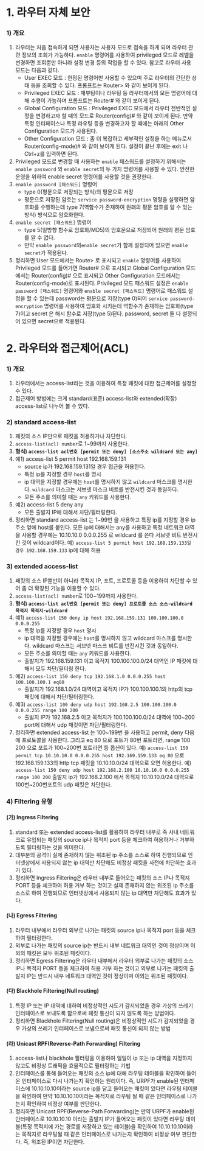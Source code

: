 # 1. 라우터 자체 보안
### 1) 개요
1. 라우터는 처음 접속하게 되면 사용자는 사용자 모드로 접속을 하게 되며 라우터 관련 정보의 조회가 가능하다. ```enable``` 명령어를 사용하여 privileged 모드로 레벨을 변경하면 조회뿐만 아니라 설정 변경 등의 작업을 할 수 있다. 참고로 라우터 사용 모드는 다음과 같다.
   * User EXEC 모드 : 한정된 명령어만 사용할 수 있으며 주로 라우터의 간단한 상태 등을 조회할 수 있다. 프롬프트는 Router> 와 같이 보이게 된다.
   * Privileged EXEC 모드 : 재부팅이나 라우팅 등 라우터에서의 모든 명령어에 대해 수행이 가능하며 프롬프트는 Router# 와 같이 보이게 된다.
   * Global Configuration 모드 : Privileged EXEC 모드에서 라우터 전반적인 설정을 변경하고자 할 때의 모드로 Router(config)# 와 같이 보이게 된다. 만약 특정 인터페이스나 특정 라우팅 등을 변경하고자 할 때에는 아래의 Other Configuration 모드가 사용된다.
   * Other Configuration 모드 : 좀 더 복잡하고 세부적인 설정을 하는 메뉴로서 Router(config-mode)# 와 같이 보이게 된다. 설정이 끝난 후에는 exit 나 Ctrl+z를 입력하면 된다.
2. Privileged 모드로 변경할 때 사용하는 ```enable``` 패스워드를 설정하기 위해서는 ```enable password``` 와 ```enable secret```의 두 가지 명령어를 사용할 수 있다. 안전한 운영을 위하여 enable secret 명령어를 사용할 것을 권장한다.
3. ```enable password [패스워드]``` 명령어
   * type 0(평문으로 저장되는 방식)의 평문으로 저장
   * 평문으로 저장된 암호는 ```service password-encryption``` 명령을 실행하면 암호화를 수행하는데 type 7(역함수가 존재하여 원래의 평문 암호를 알 수 있는 방식) 방식으로 암호화한다.
4. ```enable secret [패스워드]``` 명령어
   * type 5(일방향 함수로 암호화/MD5)의 암호문으로 저장되어 원래의 평문 암호를 알 수 없다.
   * 만약 ```enable password```와```enable secret```가 함께 설정되어 있으면 ```enable secret```가 적용된다.
5. 정리하면 User 모드에서는 Route> 로 표시되고 ```enable``` 명령어를 사용하여 Privileged 모드를 들어가면 Router# 으로 표시되고 Global Configuration 모드에서는 Router(config)# 으로 표시되고 Other Configuration 모드에서는 Router(config-mode)로 표시된다. Privileged 모드 패스워드 설정은  ```enable password [패스워드]``` 명령어와 ```enable secret [패스워드]``` 명령어로 패스워드 설정을 할 수 있는데 password는 평문으로 저장(type 0)되어 ```service password-encryption``` 명령어를 사용하여 암호화 시키는데 역함수가 존재하는 암호화(type 7)이고 secret 은 해시 함수로 저장(type 5)된다. password, secret 둘 다 설정되어 있으면 secret으로 적용된다.

# 2. 라우터와 접근제어(ACL)
### 1) 개요
1. 라우터에서는 access-list라는 것을 이용하여 특정 패킷에 대한 접근제어를 설정할 수 있다.
2. 접근제어 방법에는 크게 standard(표준) access-list와 extended(확장) access-list로 나누어 볼 수 있다.

### 2) standard access-list
1. 패킷의 소스 IP만으로 패킷을 허용하거나 차단한다.
2. ```access-list(acl) number```로 1~99까지 사용한다.
3. **형식) ```access-list acl번호 [permit 또는 deny] [소스주소 wildcard 또는 any]```**
4. 예1) access-list 5 permit host 192.168.159.131
   * source ip가 192.168.159.131일 경우 접근을 허용한다.
   * 특정 ip를 지정할 경우 ```host```를 명시
   * ip 대역을 지정할 경우에는 ```host```를 명시하지 않고 ```wildcard``` 마스크를 명시한다. ```wildcard``` 마스크는 서브넷 마스크 비트를 반전시킨 것과 동일하다.
   * 모든 주소를 의미할 때는 ```any``` 키워드를 사용한다.
5. 예2) access-list 5 deny any
   * 모든 출발지 IP에 대해서 차단/필터링한다.
6. 정리하면 standard access-list 는 1~99번 을 사용하고 특정 ip를 지정할 경우 ip 주소 앞에 host를 붙인다. 모든 ip에 대해서는 any를 사용하고 특정 네트워크 대역을 사용할 경우에는 10.10.10.0 0.0.0.255 로 wildcard 를 쓴다 서브넷 비트 반전시킨 것이 wildcard이다. 예) ```access-list 5 permit host 192.168.159.133일 경우 192.168.159.133``` ip에 대해 허용
  
### 3) extended access-list
1. 패킷의 소스 IP뿐만이 아니라 목적지 IP, 포트, 프로토콜 등을 이용하여 차단할 수 있어 좀 더 확장된 기능을 이용할 수 있다.
2. ```access-list(acl) number```로 100~199까지 사용한다.
3. **형식) ```access-list acl번호 [permit 또는 deny] 프로토콜 소스 소스-wildcard 목적지 목적지-wildcard```**
4. 예1) ```access-list 150 deny ip host 192.168.159.131 100.100.100.0 0.0.0.255```
   * 특정 ip를 지정할 경우 ```host``` 명시
   * ip 대역을 지정할 경우에는 ```host```를 명시하지 않고 wildcard 마스크를 명시한다. wildcard 마스크는 서브넷 마스크 비트를 반전시킨 것과 동일하다.
   * 모든 주소를 의미할 때는 ```any``` 키워드를 사용한다.
   * 출발지가 192.168.159.131 이고 목적지 100.100.100.0/24 대역인 IP 패킷에 대해서 모두 차단/필터링 한다.
5. 예2) ```access-list 150 deny tcp 192.168.1.0 0.0.0.255 host 100.100.100.1 eq80```
   * 출발지가 192.168.1.0/24 대역이고 목적지 IP가 100.100.100.1의 http의 tcp 패킷에 대해서 차단/필터링한다.
6. 예3) ```access-list 100 deny udp host 192.168.2.5 100.100.100.0 0.0.0.255 range 100 200```
   * 출발지 IP가 192.168.2.5 이고 목적지가 100.100.100.0/24 대역에 100~200 port에 대해서 udp 패킷이면 차단/필터링한다.
7. 정리하면 extended access-list 는 100~199번 을 사용하고 permit, deny 다음에 프로토콜을 사용한다. 그리고 eq 80 으로 포트가 80번 포트라면, range 100 200 으로  포트가 100~200번 포트라면 등 옵션이 있다. 예) ```access-list 150 permit tcp 10.10.10.0 0.0.0.255 host 192.169.159.133 eq 80``` 으로 192.168.159.133의 http tcp 패킷을 10.10.10.0/24 대역으로 오면 허용한다. 예) ```access-list 150 deny udp host 192.168.2.100 10.10.10.0 0.0.0.255 range 100 200``` 출발지 ip가 192.168.2.100 에서 목적지 10.10.10.0/24 대역으로 100번~200번포트의 udp 패킷은 차단한다.

### 4) Filtering 유형
#### (가) Ingress Filtering
1. standard 또는 extended access-list를 활용하여 라우터 내부로 즉 사내 네트워크로 유입되는 패킷의 source ip나 목적지 port 등을 체크하여 허용하거나 거부하도록 필터링하는 것을 의미한다.
2. 대부분의 공격이 실제 존재하지 않는 위조된  ip 주소를 소스로 하여 진행되므로 인터넷상에서 사용되지 않는 ip 대역만 차단해도 비정상 패킷을 사전에 차단하는 효과가 있다.
3. 정리하면 Ingress Filtering은 라우터 내부로 들어오는 패킷의 소스 IP나 목적지 PORT 등을 체크하여 허용 거부 하는 것이고 실제 존재하지 않는 위조된 ip 주소를 소스로 하여 진행되므로 인터넷상에서 사용되지 않는 ip 대역만 차단해도 효과가 있다.

#### (나) Egress Filtering
1. 라우터 내부에서 라우터 외부로 나가는 패킷의 source ip나 목적지 port 등을 체크하여 필터링한다.
2. 외부로 나가는 패킷의 source ip는 반드시 내부 네트워크 대역인 것이 정상이며 이외의 패킷은 모두 위조된 패킷이다.
3. 정리하면 Egress Filtering은 라우터 내부에서 라우터 외부로 나가는 패킷의 소스 IP나 목적지 PORT 등을 체크하여 허용 거부 하는 것이고 외부로 나가는 패킷의 출발지 IP는 반드시 내부 네트워크 대역인 것이 정상이며 이외는 위조된 패킷이다.

#### (다) Blackhole Filtering(Null routing)
1. 특정 IP 또는 IP 대역에 대하여 비정상적인 시도가 감지되었을 경우 가상의 쓰레기 인터페이스로 보내도록 함으로써 패킷 통신이 되지 않도록 하는 방법이다.
2. 정리하면 Blackhole Filtering(Null routing)은 비정상적인 시도가 감지되었을 경우 가상의 쓰레기 인터페이스로 보냄으로써 패킷 통신이 되지 않는 방법

#### (라) Unicast RPF(Reverse-Path Forwarding) Filtering
1. access-list나 blackhole 필터링을 이용하여 일일이 ip 또는 ip 대역을 지정하지 않고도 비정상 트래픽을 효율적으로 필터링하는 기법
2. 인터페이스를 통해 들어오는 패킷의 소스 ip에 대해 라우팅 테이블을 확인하여 들어온 인터페이스로 다시 나가는지 확인하는 원리이다. 즉, URPF가 enable된 인터페이스에 10.10.10.10이라는 source ip를 달고 들어오는 패킷이 있다면 라우팅 테이블을 확인하여 만약 10.10.10.10이라는 목적지로 라우팅 될 때 같은 인터페이스로 나가는지 확인하여 비정상 여부를 판단한다.
3. 정리하면 Unicast RPF(Reverse-Path Forwarding)는 만약 URPF가 enable된 인터페이스로 10.10.10.10 이라는 출발지 IP가 들어오는 패킷이 있다면 라우팅 테이블(특정 목적지에 가는 경로를 저장하고 있는 테이블)을 확인하여 10.10.10.10이라는 목적지로 라우팅될 때 같은 인터페이스로 나가는지 확인하여 비정상 여부 판단한다. 즉, 위조된 IP이면 차단한다.

